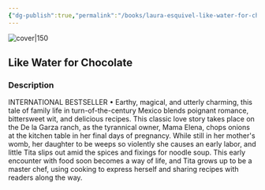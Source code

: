 ```yaml
---
{"dg-publish":true,"permalink":"/books/laura-esquivel-like-water-for-chocolate/","title":"\"Like Water for Chocolate\"","tags":["magical-realism","romance"]}
---
```




![cover|150](http://books.google.com/books/content?id=uzqNEAAAQBAJ&printsec=frontcover&img=1&zoom=1&source=gbs_api)

## Like Water for Chocolate

### Description

INTERNATIONAL BESTSELLER • Earthy, magical, and utterly charming, this tale of family life in turn-of-the-century Mexico blends poignant romance, bittersweet wit, and delicious recipes. This classic love story takes place on the De la Garza ranch, as the tyrannical owner, Mama Elena, chops onions at the kitchen table in her final days of pregnancy. While still in her mother's womb, her daughter to be weeps so violently she causes an early labor, and little Tita slips out amid the spices and fixings for noodle soup. This early encounter with food soon becomes a way of life, and Tita grows up to be a master chef, using cooking to express herself and sharing recipes with readers along the way.
```
